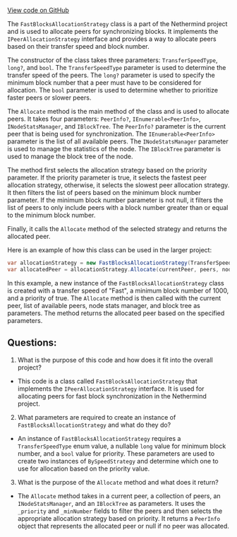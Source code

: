 [View code on GitHub](https://github.com/nethermindeth/nethermind/Nethermind.Synchronization/FastBlocks/FastBlocksSelectionStrategy.cs)

The `FastBlocksAllocationStrategy` class is a part of the Nethermind project and is used to allocate peers for synchronizing blocks. It implements the `IPeerAllocationStrategy` interface and provides a way to allocate peers based on their transfer speed and block number. 

The constructor of the class takes three parameters: `TransferSpeedType`, `long?`, and `bool`. The `TransferSpeedType` parameter is used to determine the transfer speed of the peers. The `long?` parameter is used to specify the minimum block number that a peer must have to be considered for allocation. The `bool` parameter is used to determine whether to prioritize faster peers or slower peers. 

The `Allocate` method is the main method of the class and is used to allocate peers. It takes four parameters: `PeerInfo?`, `IEnumerable<PeerInfo>`, `INodeStatsManager`, and `IBlockTree`. The `PeerInfo?` parameter is the current peer that is being used for synchronization. The `IEnumerable<PeerInfo>` parameter is the list of all available peers. The `INodeStatsManager` parameter is used to manage the statistics of the node. The `IBlockTree` parameter is used to manage the block tree of the node.

The method first selects the allocation strategy based on the priority parameter. If the priority parameter is true, it selects the fastest peer allocation strategy, otherwise, it selects the slowest peer allocation strategy. It then filters the list of peers based on the minimum block number parameter. If the minimum block number parameter is not null, it filters the list of peers to only include peers with a block number greater than or equal to the minimum block number. 

Finally, it calls the `Allocate` method of the selected strategy and returns the allocated peer. 

Here is an example of how this class can be used in the larger project:

```csharp
var allocationStrategy = new FastBlocksAllocationStrategy(TransferSpeedType.Fast, 1000, true);
var allocatedPeer = allocationStrategy.Allocate(currentPeer, peers, nodeStatsManager, blockTree);
```

In this example, a new instance of the `FastBlocksAllocationStrategy` class is created with a transfer speed of "Fast", a minimum block number of 1000, and a priority of true. The `Allocate` method is then called with the current peer, list of available peers, node stats manager, and block tree as parameters. The method returns the allocated peer based on the specified parameters.
## Questions: 
 1. What is the purpose of this code and how does it fit into the overall project?
- This code is a class called `FastBlocksAllocationStrategy` that implements the `IPeerAllocationStrategy` interface. It is used for allocating peers for fast block synchronization in the Nethermind project.

2. What parameters are required to create an instance of `FastBlocksAllocationStrategy` and what do they do?
- An instance of `FastBlocksAllocationStrategy` requires a `TransferSpeedType` enum value, a nullable `long` value for minimum block number, and a `bool` value for priority. These parameters are used to create two instances of `BySpeedStrategy` and determine which one to use for allocation based on the priority value.

3. What is the purpose of the `Allocate` method and what does it return?
- The `Allocate` method takes in a current peer, a collection of peers, an `INodeStatsManager`, and an `IBlockTree` as parameters. It uses the `_priority` and `_minNumber` fields to filter the peers and then selects the appropriate allocation strategy based on priority. It returns a `PeerInfo` object that represents the allocated peer or null if no peer was allocated.